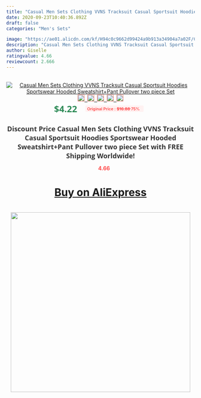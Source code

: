 ```yaml
---
title: "Casual Men Sets Clothing VVNS Tracksuit Casual Sportsuit Hoodies Sportswear Hooded Sweatshirt+Pant Pullover two piece Set"
date: 2020-09-23T10:40:36.892Z
draft: false
categories: "Men's Sets"

image: "https://ae01.alicdn.com/kf/H94c0c9662d99424a9b913a34904a7a02F/Casual-Men-Sets-Clothing-VVNS-Tracksuit-Casual-Sportsuit-Hoodies-Sportswear-Hooded-Sweatshirt-Pant-Pullover-two-piece.jpg"
description: "Casual Men Sets Clothing VVNS Tracksuit Casual Sportsuit Hoodies Sportswear Hooded Sweatshirt+Pant Pullover two piece Set"
author: Giselle
ratingvalue: 4.66
reviewcount: 2.666
---
```

<br>
<div style="text-align: center;">
<a href="https://s.click.aliexpress.com/e/_ANjwFF" target="_blank" rel="nofollow noopener noreferrer"><img alt="Casual Men Sets Clothing VVNS Tracksuit Casual Sportsuit Hoodies Sportswear Hooded Sweatshirt+Pant Pullover two piece Set" class="magnifier-image" src="https://ae01.alicdn.com/kf/H94c0c9662d99424a9b913a34904a7a02F/Casual-Men-Sets-Clothing-VVNS-Tracksuit-Casual-Sportsuit-Hoodies-Sportswear-Hooded-Sweatshirt-Pant-Pullover-two-piece.jpg_640x640.jpg">
<br>
<img style="border:1px solid salmon" src="https://ae01.alicdn.com/kf/H94c0c9662d99424a9b913a34904a7a02F/Casual-Men-Sets-Clothing-VVNS-Tracksuit-Casual-Sportsuit-Hoodies-Sportswear-Hooded-Sweatshirt-Pant-Pullover-two-piece.jpg_120x120.jpg">&nbsp;&nbsp;<img style="border:1px solid salmon" src="https://ae01.alicdn.com/kf/H6f7c3b4b6af74670933aba39f8148ec7a/Casual-Men-Sets-Clothing-VVNS-Tracksuit-Casual-Sportsuit-Hoodies-Sportswear-Hooded-Sweatshirt-Pant-Pullover-two-piece.jpg_120x120.jpg">&nbsp;&nbsp;<img style="border:1px solid salmon" src="https://ae01.alicdn.com/kf/He16a8f3e73be4cb0a569282ded1e89aam/Casual-Men-Sets-Clothing-VVNS-Tracksuit-Casual-Sportsuit-Hoodies-Sportswear-Hooded-Sweatshirt-Pant-Pullover-two-piece.jpg_120x120.jpg">&nbsp;&nbsp;<img style="border:1px solid salmon" src="https://ae01.alicdn.com/kf/H243033c823344edca3d7fc808b0141c5c/Casual-Men-Sets-Clothing-VVNS-Tracksuit-Casual-Sportsuit-Hoodies-Sportswear-Hooded-Sweatshirt-Pant-Pullover-two-piece.jpg_120x120.jpg">&nbsp;&nbsp;<img style="border:1px solid salmon" src="https://ae01.alicdn.com/kf/H4ae6d1442c7d487990270132a0affa31u/Casual-Men-Sets-Clothing-VVNS-Tracksuit-Casual-Sportsuit-Hoodies-Sportswear-Hooded-Sweatshirt-Pant-Pullover-two-piece.jpg_120x120.jpg"></a></div><br0>
<div style="text-align: center;"><span style="background-color: white; border: 0px; box-sizing: border-box; color: seagreen; display: inline-block; font-family: &quot;open sans&quot; , &quot;arial&quot; , &quot;helvetica&quot; , sans-serif , &quot;heiti&quot;; font-size: 24px; font-stretch: inherit; font-weight: 700; line-height: inherit; margin: 0px 10px 0px 0px; padding: 0px; vertical-align: middle;">$4.22 </span>
<span style="background: rgb(255 , 241 , 241); border-radius: 3px; border: 0px; box-sizing: border-box; color: #ff4747; display: inline-block; font-family: inherit; font-size: 12px; font-stretch: inherit; font-style: inherit; font-variant: inherit; font-weight: 600; line-height: inherit; margin: 0px; padding: 2px 5px; transform: scale(0.9); vertical-align: middle;">Original Price : <b style="text-decoration: line-through;">$16.88 </b> 75%&nbsp;&nbsp;</span></div>
<h1 style="color: #333333; display: inline-block; font-family: &quot;open sans&quot; , &quot;arial&quot; , &quot;helvetica&quot; , sans-serif , &quot;heiti&quot;; font-size: 18px; font-stretch: inherit; font-weight: 700; text-align: center;">Discount Price Casual Men Sets Clothing VVNS Tracksuit Casual Sportsuit Hoodies Sportswear Hooded Sweatshirt+Pant Pullover two piece Set with FREE Shipping Worldwide!</h1>
<div style="color: #ff4747; text-align: center;">
<img src="https://4.bp.blogspot.com/-M0ZcTcb-5uY/XleCXlxnR4I/AAAAAAAAAEc/OrjgMkXV1oMQFaCRZj5HQwOCBcu3w1FegCPcBGAYYCw/s1600/star.png" style="height: 15px;">&nbsp;<b>4.66</b></div>
<div class="button_cont" align="center"><a class="buynow_a" href="https://s.click.aliexpress.com/e/_ANjwFF" target="_blank" rel="nofollow noopener noreferrer"><H1>Buy on AliExpress</H1></a></div><br>
<div class="separator" style="clear: both; text-align: center;">
<img src="https://lh3.googleusercontent.com/-pTy5HemUv9M/XlePHvY0dAI/AAAAAAAAAE4/0nX5iRUoIWY8eMW9Dpxeirr157OZliDIgCLcBGAsYHQ/s1600/badge.gif" width="480">
</div>
